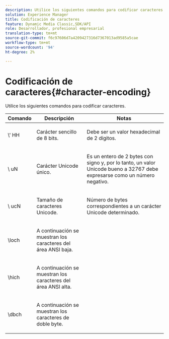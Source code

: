 ```yaml
---
description: Utilice los siguientes comandos para codificar caracteres.
solution: Experience Manager
title: Codificación de caracteres
feature: Dynamic Media Classic,SDK/API
role: Desarrollador, profesional empresarial
translation-type: tm+mt
source-git-commit: f6c97606d7a4209427316d7367013ad9585a5cae
workflow-type: tm+mt
source-wordcount: '94'
ht-degree: 2%

---
```



# Codificación de caracteres{#character-encoding}

Utilice los siguientes comandos para codificar caracteres.

<table id="table_EB0C1B674BEA4A37964FB4BF559E0005"> 
 <thead> 
  <tr> 
   <th class="entry"> Comando </th> 
   <th class="entry"> Descripción </th> 
   <th class="entry"> Notas </th> 
  </tr> 
 </thead>
 <tbody> 
  <tr> 
   <td> <span class="codeph">\'<span class="varname"> HH</span></span> </td> 
   <td> <p>Carácter sencillo de 8 bits. </p> </td> 
   <td> <p><span class="varname"> </span> Debe ser un valor hexadecimal de 2 dígitos. </p> </td> 
  </tr> 
  <tr> 
   <td> <span class="codeph">\<span class="varname"> uN</span></span> </td> 
   <td> <p>Carácter Unicode único. </p> </td> 
   <td> <p><span class="varname"> </span> Es un entero de 2 bytes con signo y, por lo tanto, un valor Unicode bueno a 32767 debe expresarse como un número negativo. </p> </td> 
  </tr> 
  <tr> 
   <td> <span class="codeph">\<span class="varname"> ucN</span></span> </td> 
   <td> <p>Tamaño de caracteres Unicode. </p> </td> 
   <td> <p>Número de bytes correspondientes a un carácter Unicode determinado. </p> </td> 
  </tr> 
  <tr> 
   <td> <span class="codeph"> \loch  </span> </td> 
   <td> <p>A continuación se muestran los caracteres del área ANSI baja. </p> </td> 
   <td> <p> </p> </td> 
  </tr> 
  <tr> 
   <td> <span class="codeph"> \hich  </span> </td> 
   <td> <p>A continuación se muestran los caracteres del área ANSI alta. </p> </td> 
   <td> <p> </p> </td> 
  </tr> 
  <tr> 
   <td> <span class="codeph"> \dbch  </span> </td> 
   <td> <p>A continuación se muestran los caracteres de doble byte. </p> </td> 
   <td> <p> </p> </td> 
  </tr> 
 </tbody> 
</table>

